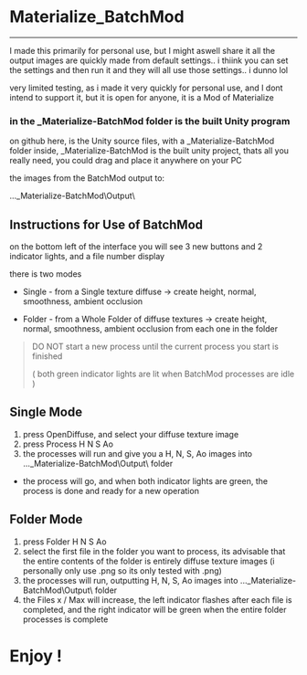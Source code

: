 # Materialize_BatchMod
-----------------

I made this primarily for personal use, but I might aswell share it
all the output images are quickly made from default settings..
i thiink you can set the settings and then run it and they will all use those settings.. i dunno lol

very limited testing, as i made it very quickly for personal use, and I dont intend to support it, but it is open for anyone, it is a Mod of Materialize



### in the _Materialize-BatchMod folder is the built Unity program

on github here, is the Unity source files, with a _Materialize-BatchMod folder inside, 
_Materialize-BatchMod is the built unity project, thats all you really need, you could drag and place it anywhere on your PC

the images from the BatchMod output to:

...\_Materialize-BatchMod\Output\



Instructions for Use of BatchMod
--------------------------------
on the bottom left of the interface you will see 3 new buttons and 2 indicator lights, and a file number display

there is two modes

- Single - from a Single texture diffuse ->  create height, normal, smoothness, ambient occlusion 

- Folder - from a Whole Folder of diffuse textures -> create height, normal, smoothness, ambient occlusion from each one in the folder


> DO NOT start a new process until the current process you start is finished 
> 
> ( both green indicator lights are lit when BatchMod processes are idle )

## Single Mode

1. press OpenDiffuse, and select your diffuse texture image
2. press Process H N S Ao
3. the processes will run and give you a H, N, S, Ao images into ...\_Materialize-BatchMod\Output\ folder

- the process will go, and when both indicator lights are green, the process is done and ready for a new operation

## Folder Mode

1. press Folder H N S Ao
2. select the first file in the folder you want to process,  its advisable that the entire contents of the folder is entirely diffuse texture images (i personally only use .png so its only tested with .png)
3. the processes will run, outputting H, N, S, Ao images into ...\_Materialize-BatchMod\Output\ folder
4. the Files x / Max will increase, the left indicator flashes after each file is completed, and the right indicator will be green when the entire folder processes is complete


# Enjoy ! 
